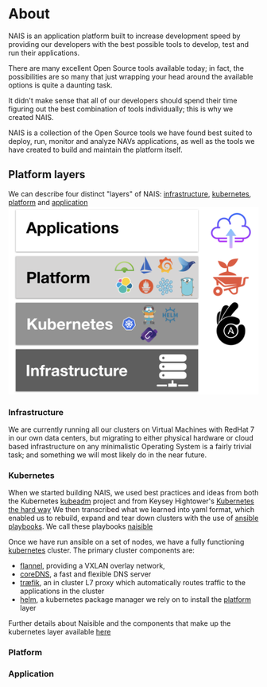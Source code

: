 # About

NAIS is an application platform built to increase development speed by providing our developers with the best possible tools to develop, test and run their applications.

There are many excellent Open Source tools available today; in fact, the possibilities are so many that just wrapping your head around the available options is quite a daunting task. 

It didn't make sense that all of our developers should spend their time figuring out the best combination of tools individually; this is why we created NAIS.

NAIS is a collection of the Open Source tools we have found best suited to deploy, run, monitor and analyze NAVs applications, as well as the tools we have created to build and maintain the platform itself.

## Platform layers
We can describe four distinct "layers" of NAIS: [infrastructure](#infrastructure), [kubernetes](#kubernetes), [platform](#platform) and [application](#application)
![overview](/_media/overview.png)

### Infrastructure
We are currently running all our clusters on Virtual Machines with RedHat 7 in our own data centers, but migrating to either physical hardware or cloud based infrastructure on any minimalistic Operating System is a fairly trivial task; and something we will most likely do in the near future.

### Kubernetes
When we started building NAIS, we used best practices and ideas from both the Kubernetes [kubeadm](https://github.com/kubernetes/kubeadm) project and from Keysey Hightower's [Kubernetes the hard way](https://github.com/kelseyhightower/kubernetes-the-hard-way)
We then transcribed what we learned into yaml format, which enabled us to rebuild, expand and tear down clusters with the use of [ansible playbooks](http://docs.ansible.com/ansible/latest/playbooks.html). We call these playbooks [naisible](/naisible)

Once we have run ansible on a set of nodes, we have a fully functioning [kubernetes](https://kubernetes.io/) cluster.
The primary cluster components are:
* [flannel](https://github.com/coreos/flannel), providing a VXLAN overlay network,
* [coreDNS](https://github.com/coredns/coredns), a fast and flexible DNS server
* [træfik](https://traefik.io/), an in cluster L7 proxy which automatically routes traffic to the applications in the cluster
* [helm](https://github.com/kubernetes/helm), a kubernetes package manager we rely on to install the [platform](#platform) layer
 
Further details about Naisible and the components that make up the kubernetes layer available [here](/naisible)

### Platform


### Application
